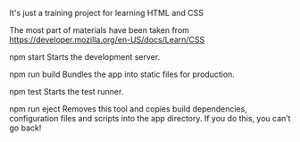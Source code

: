 It's just a training project for learning HTML and CSS 

The most part of materials have been taken from https://developer.mozilla.org/en-US/docs/Learn/CSS


npm start
    Starts the development server.

  npm run build
    Bundles the app into static files for production.

  npm test
    Starts the test runner.

  npm run eject
    Removes this tool and copies build dependencies, configuration files
    and scripts into the app directory. If you do this, you can’t go back!